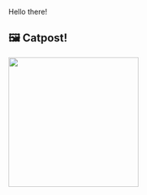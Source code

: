 Hello there!



## 🖼️ Catpost!

<sub>
    <img src="https://cdn2.thecatapi.com/images/3l2.jpg" height="256">
</sub>

